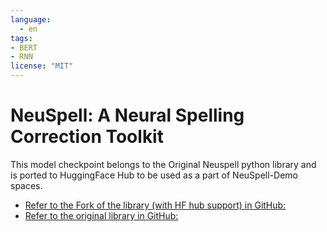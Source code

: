 ```yaml
---
language: 
  - en
tags:
- BERT
- RNN
license: "MIT"
---
```

# NeuSpell: A Neural Spelling Correction Toolkit
This model checkpoint belongs to the Original Neuspell python library and is ported to HuggingFace Hub to be used as a part of NeuSpell-Demo spaces.
- [Refer to the Fork of the library (with HF hub support) in GitHub:](https://github.com/PrithivirajDamodaran/neuspell)
- [Refer to the original library in GitHub:](https://github.com/neuspell/neuspell)
